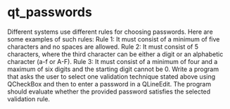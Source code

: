 # qt_passwords

Different systems use different rules for choosing passwords. Here are some examples of such rules:
Rule 1: It must consist of a minimum of five characters and no spaces are allowed.
Rule 2: It must consist of 5 characters, where the third character can be either a digit or an alphabetic character (a-f or A-F).
Rule 3: It must consist of a minimum of four and a maximum of six digits and the starting digit cannot be 0.
Write a program that asks the user to select one validation technique stated above using QCheckBox and then to enter a password in a QLineEdit. The program should evaluate whether the provided password satisfies the selected validation rule.
